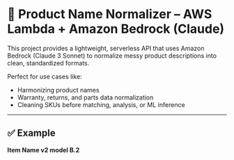 # 🧼 Product Name Normalizer – AWS Lambda + Amazon Bedrock (Claude)

This project provides a lightweight, serverless API that uses Amazon Bedrock (Claude 3 Sonnet) to normalize messy product descriptions into clean, standardized formats.

Perfect for use cases like:
- Harmonizing product names
- Warranty, returns, and parts data normalization
- Cleaning SKUs before matching, analysis, or ML inference

---

## ✅ Example

**Item Name v2 model B.2**
